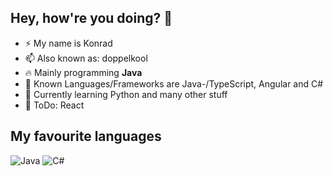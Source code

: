 ## Hey, how're you doing? 👋

- ⚡ My name is Konrad
- 📫 Also known as: doppelkool
- 🔥 Mainly programming **Java**
- 💬 Known Languages/Frameworks are Java-/TypeScript, Angular and C#
- 🤯 Currently learning Python and many other stuff
- 🤔 ToDo: React

## My favourite languages
![Java](https://raw.githubusercontent.com/abranhe/programming-languages-logos/master/src/java/java_64x64.png)
![C#](https://raw.githubusercontent.com/abranhe/programming-languages-logos/master/src/csharp/csharp_64x64.png)
